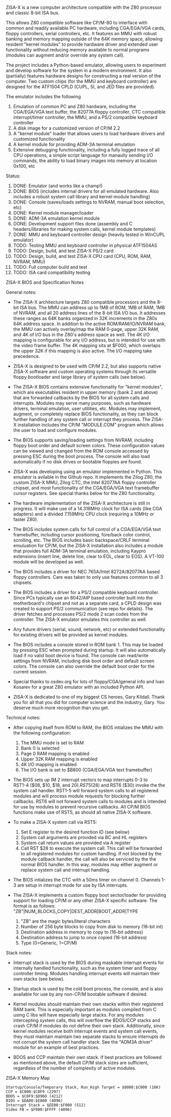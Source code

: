 ZISA-X is a new computer architecture compatible with the Z80 processor and classic 8-bit ISA bus.

This allows Z80 compatible software like CP/M-80 to interface with common and readily available PC hardware, including CGA/EGA/VGA cards, floppy controllers, serial controllers, etc.
It features an MMU with robust banking and memory mapping outside of the 64K memory space, allowing resident "kernel modules" to provide hardware driver and extended user functionality without reducing memory available to normal programs (modules can augment and/or override any system call).

The project includes a Python-based emulator, allowing users to experiment and develop software for the system in a modern environment.
It also (partially) features hardware designs for constructing a real version of the computer. Two custom chips (for the MMU and keyboard controller) are designed for the ATF1504 CPLD (CUPL, SI, and JED files are provided).

The emulator includes the following
  1. Emulation of common PC and Z80 hardware, including the CGA/EGA/VGA text buffer, the 82077A floppy controller, CTC compatible interrupt/timer controller, the MMU, and a PS/2 compatible keyboard controller
  2. A disk image for a customized version of CP/M 2.2
  3. A "kernel module" loader that allows users to load hardware drivers and customized functionality
  4. A kernel module for providing ADM-3A terminal emulation
  5. Extensive debugging functionality, including a fully logged trace of all CPU operations, a simple script language for manaully sending I/O commands, the ability to load binary images into memory at location 0x100, etc
  
Status:
  1. DONE: Emulator (and works like a champ!)
  2. DONE: BIOS (includes internal drivers for all emulated hardware. Also includes a robust system call library and kernel module handling)
  3. DONE: Console (saves/loads settings to NVRAM, manual boot selection, etc)
  4. DONE: Kernel module manager/loader
  5. DONE: ADM-3A emulation kernel module
  6. DONE: Development support files done (assembly and C headers/libraries for making system calls, kernel module templates)
  7. DONE: MMU and keyboard controller design (heavily tested in WinCUPL emulator)
  8. TODO: Testing MMU and keyboard controller in physical ATF1504AS
  9. TODO: Design, build, and test ZISA-X PS/2 card
  10. TODO: Design, build, and test ZISA-X CPU card (CPU, ROM, RAM, NVRAM, MMU)
  11. TODO: Full computer build and test
  12. TODO: ISA card compatibility testing

ZISA-X BIOS and Specification Notes

General notes:

* The ZISA-X architecture targets Z80 compatible processors and
  the 8-bit ISA bus. The MMU can address up to 1MB of ROM, 1MB of RAM,
  1MB of NVRAM, and all 20 address lines of the 8-bit ISA I/O bus.
  It addresses these ranges as 64K banks organized in 32K increments 
  in the Z80s 64K address space. In addition to the active
  ROM/RAM/IO/NVRAM bank, the MMU can actively overlay/map the
  RAM 0-page, upper 32K RAM, and 4K of I/O bus in the Z80's
  address space as well. The 4K I/O mapping is configurable for any I/O
  address, but is intended for use with the video frame buffer. The 4K
  mapping sits at $F000, which overlaps the upper 32K if this mapping is
  also active. The I/O mapping take precedence. 

* ZISA-X is designed to be used with CP/M 2.2, but also supports native
  ZISA-X software and custom operating systems through its versatile floppy
  bootloader and large library of system calls (see below).

* The ZISA-X BIOS contains extensive functionality for "kernel modules", 
  which are executables resident in upper memory (bank 2 and above)
  that are forwarded callbacks by the BIOS for all system calls and
  interrupts. Modules may serve many purposes, such as hardware drivers,
  terminal emulation, user utilities, etc.  Modules may implement, 
  augment, or completely replace BIOS functionality, as they can block
  further handling of any system call or interrupt they process. The ZISA-X
  installation includes the CP/M "MODULE.COM" program which allows the user
  to load and configure modules.

* The BIOS supports saving/loading settings from NVRAM, including floppy
  boot order and default screen colors. These configuration values can be 
  viewed and changed from the ROM console accessed by pressing ESC during
  the boot process. The console will also load automatically if no disk
  drives or bootable floppies are found.

* ZISA-X was developing using an emulator implemented in Python. This
  emulator is avilable in the Github repo. It implements the Zilog Z80, the
  custom ZISA-X MMU, Zilog CTC, the Intel 82077AA floppy controller chipset,
  and most functionality of the CGA/EGA/VGA text framebuffer cursor
  registers. See special thanks below for the Z80 functionality.

* The hardware implementation of the ZISA-X architecture is still in
  progress. It will make use of a 14.318MHz clock for ISA cards (like CGA
  adapters) and a divided 7.159MHz CPU clock (requiring a 10MHz or faster
  Z80).

* The BIOS includes system calls for full control of a CGA/EGA/VGA
  text framebuffer, including cursor positioning, fore/back color control,
  scrolling, etc. The BIOS includes basic backspace/CRLF terminal
  emuluation for CP/M, but the ZISA-X installation also includes a module
  that provides full ADM-3A terminal emulation, including Kaypro extensions
  (insert line, delete line, clear to EOL, clear to EOS). A VT-100 module
  will be developed as well.

* The BIOS includes a driver for NEC 765A/Intel 8272A/82077AA based floppy
  controllers. Care was taken to only use features common to all 3 chipsets.

* The BIOS includes a driver for a PS/2 compatible keyboard controller.
  Since PCs typically use an 8042/AIP based controller built into the
  motherboard's chipset and not as a separate card, a CPLD design was
  created to support PS/2 communication (see repo for details). The driver
  fetches and processes PS/2 mode 2 scan codes from the controller. The
  ZISA-X emulator emulates this controller as well.

* Any future drivers (serial, sound, network, etc) or extended functionality
  for existing drivers will be provided as kernel modules.

* The BIOS includes a console stored in ROM bank 1. This may be loaded by
  pressing ESC when prompted during startup. It will also automatically load
  if no valid boot device is found. The console can read/write settings from
  NVRAM, including disk boot order and default screen colors. The console
  can also override the default boot order for the current session.

* Special thanks to osdev.org for lots of floppy/CGA/general info and 
  Ivan Kosarev for a great Z80 emulator with an included Python API. 

* ZISA-X is dedicated to one of my biggest CS heroes, Gary Kildall. Thank
  you for all that you did for computer science and the industry, Gary. You
  deserve much more recognition than you get.

Technical notes:

* After copying itself from ROM to RAM, the BIOS intializes the MMU with the
  following configuration:
     1. The MMU mode is set to RAM
     2. Bank 0 is selected
     3. Page 0 RAM mapping is enabled
     4. Upper 32K RAM mapping is enabled
     5. 4K I/O mapping is enabled
     6. The I/O bank is set to $B800 (CGA/EGA/VGA text framebuffer)

* The BIOS sets up IM 2 interrupt vectors to map interrupts 0-3 to  
  RST1-4 ($08, $10, $18, and $20). RST5 ($28) and RST6 ($30) invoke the
  the system call handler. RST1-5 will forward system calls to all registered
  modules and will process module requests for blocking further callbacks.
  RST6 will not forward system calls to modules and is intended for
  use by modules to prevent recursive callbacks.  All CP/M BIOS functions
  make use of RST5, as should all native ZISA-X software. 

* To make a ZISA-X system call via RST5:
     1. Set E register to the desired function ID (see below)
     2. System call arguments are provided via BC and HL registers
     3. System call return values are provided via A register
     5. Call RST $28 to execute the system call. This call will be forwarded
        to all registered modules for custom handling. If not blocked by
        the module callback handler, the call will also be serviced by the
        the normal BIOS handler. In this way, modules may either augment or
        replace system call and interrupt handling.

* The BIOS intializes the CTC with a 50ms timer on channel 0.  Channels 1-3
  are setup in interrupt mode for use by ISA interrupts.

* The ZISA-X implements a custom floppy boot sector/loader for providing
  support for loading CP/M or any other ZISA-X specific software. The 
  format is as follows: "ZB"|NUM_BLOCKS_COPY|DEST_ADDR|BOOT_ADDR|TYPE
    1. "ZB" are the magic bytes/literal characters
    2. Number of 256 byte blocks to copy from disk to memory (16-bit int)
    3. Destination address in memory to copy to (16-bit address)
    4. Destination address to jump to once copied (16-bit address)
    5. Type (0=Generic, 1=CP/M)

Stack notes:

* Interrupt stack is used by the BIOS during maskable interrupt events for
  internally handled functionality, such as the system timer and floppy
  controller timing. Modules handling interrupt events will maintain their
  own stacks (see below).

* Startup stack is used by the cold boot process, the console, and is also
  available for use by any non-CP/M bootable software if desired.

* Kernel modules should maintain their own stacks within their registered
  RAM bank. This is especially important as modules compiled from C using
  C libs will have especially large stacks. For any modules intercepting 
  system calls, this will overflow the BDOS/CCP stacks and crash CP/M if
  modules do not define their own stack. Additionally, since kernel modules
  receive both interrupt events and system call events, they must maintain
  maintain two separate stacks to ensure interrupts do not corrupt the
  system call handler stack. See the "ADM3A driver" module for an example
  of best practices.

* BDOS and CCP maintain their own stack.  If best practices are followed
  as mentioned above, the default CP/M stack sizes are sufficient,
  regardless of the number of complexity of active modules.

ZISA-X Memory Map

```
Startup/Console/Temporary Stack, Run_High Target = $8000:$C000 (16K)
CCP = $C000:$C8F9 (2297)
BDOS = $C8F9:$D96D (4212)
BIOS = $DA00:$EA00 (4096)
Interrupt Stack = $EE00:$F000 (512)
Video FB = $F000:$FFFF (4096)
```
